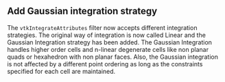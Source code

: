 ## Add Gaussian integration strategy

The `vtkIntegrateAttributes` filter now accepts different integration strategies. The original way of integration is now called Linear and the Gaussian Integration strategy has been added. The Gaussian Integration handles higher order cells and n-linear degenerate cells like non planar quads or hexahedron with non planar faces. Also, the Gaussian integration is not affected by a different point ordering as long as the constraints specified for each cell are maintained.

